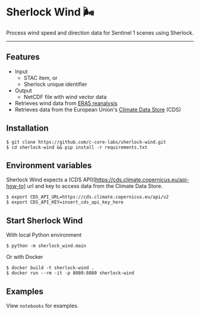 # Sherlock Wind 🌬️
Process wind speed and direction data for Sentinel 1 scenes using Sherlock.

---

## Features

- Input
  - STAC item, or
  - Sherlock unique identifier
- Output
  - NetCDF file with wind vector data
- Retrieves wind data from [ERA5 reanalysis](https://www.ecmwf.int/en/forecasts/datasets/reanalysis-datasets/era5)
- Retrieves data from the European Union's [Climate Data Store](https://cds.climate.copernicus.eu/) (CDS)

## Installation

``` shell
$ git clone https://github.com/c-core-labs/sherlock-wind.git
$ cd sherlock-wind && pip install -r requirements.txt
```

## Environment variables

Sherlock Wind expects a (CDS API)[https://cds.climate.copernicus.eu/api-how-to] url and key to access data from the Climate Data Store.

``` shell
$ export CDS_API_URL=https://cds.climate.copernicus.eu/api/v2
$ export CDS_API_KEY=insert_cds_api_key_here
```

## Start Sherlock Wind

With local Python environment
``` shell
$ python -m sherlock_wind.main
```

Or with Docker

``` shell
$ docker build -t sherlock-wind .
$ docker run --rm -it -p 8080:8080 sherlock-wind
```

## Examples
View `notebooks` for examples.
